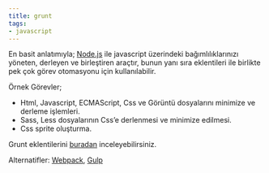 ```yaml
---
title: grunt
tags:
- javascript
---
```


En basit anlatımıyla; [Node.js](/nodejs) ile javascript üzerindeki bağımlılıklarınızı yöneten, derleyen ve birleştiren araçtır, bunun yanı sıra eklentileri ile birlikte pek çok görev otomasyonu için kullanılabilir.

Örnek Görevler; 
*  Html, Javascript, ECMAScript, Css ve Görüntü dosyalarını minimize ve derleme işlemleri.
*  Sass, Less dosyalarının Css’e derlenmesi ve minimize edilmesi.
*  Css sprite oluşturma.

Grunt eklentilerini [buradan](https://gruntjs.com/plugins) inceleyebilirsiniz.

Alternatifler: [Webpack](/webpack), [Gulp](/gulp)

